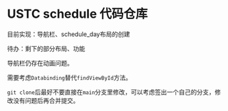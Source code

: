 # USTC schedule 代码仓库

目前实现：导航栏、schedule_day布局的创建

待办：剩下的部分布局、功能

导航栏仍存在动画问题。

需要考虑`Databinding`替代`findViewById`方法。

`git clone`后最好不要直接在`main`分支里修改，可以考虑签出一个自己的分支，修改没有问题后再合并提交。
